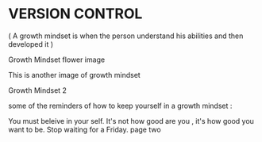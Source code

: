 # VERSION CONTROL
( A growth mindset is when the person understand his abilities and then developed it )

Growth Mindset flower image

This is another image of growth mindset

Growth Mindset 2

some of the reminders of how to keep yourself in a growth mindset :

You must beleive in your self.
It's not how good are you , it's how good you want to be.
Stop waiting for a Friday.
page two